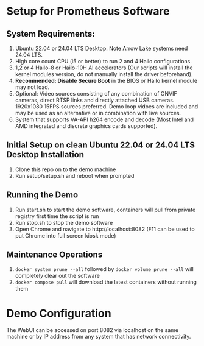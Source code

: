 # Setup for Prometheus Software

## System Requirements:

1. Ubuntu 22.04 or 24.04 LTS Desktop. Note Arrow Lake systems need 24.04 LTS.
2. High core count CPU (i5 or better) to run 2 and 4 Hailo configurations. 
3. 1,2 or 4 Hailo-8 or Hailo-10H AI accelerators (Our scripts will install the kernel modules version, do not manually install the driver beforehand).
4. **Recommended: Disable Secure Boot** in the BIOS or Hailo kernel module may not load.
5. Optional: Video sources consisting of any combination of ONVIF cameras, direct RTSP links and directly attached USB cameras. 1920x1080 15FPS sources preferred. Demo loop vidoes are included and may be used as an alternative or in combination with live sources.
6. System that supports VA-API h264 encode and decode (Most Intel and AMD integrated and discrete graphics cards supported).

## Initial Setup on clean Ubuntu 22.04 or 24.04 LTS Desktop Installation

1. Clone this repo on to the demo machine
2. Run setup/setup.sh and reboot when prompted

## Running the Demo

1. Run start.sh to start the demo software, containers will pull from private registry first time the script is run
2. Run stop.sh to stop the demo software
3. Open Chrome and navigate to http://localhost:8082 (F11 can be used to put Chrome into full screen kiosk mode)

## Maintenance Operations

1. `docker system prune --all` followed by `docker volume prune --all` will completely clear out the software
2. `docker compose pull` will download the latest containers without running them 

# Demo Configuration

The WebUI can be accessed on port 8082 via localhost on the same machine or by IP address from any system that has network connectivity.
